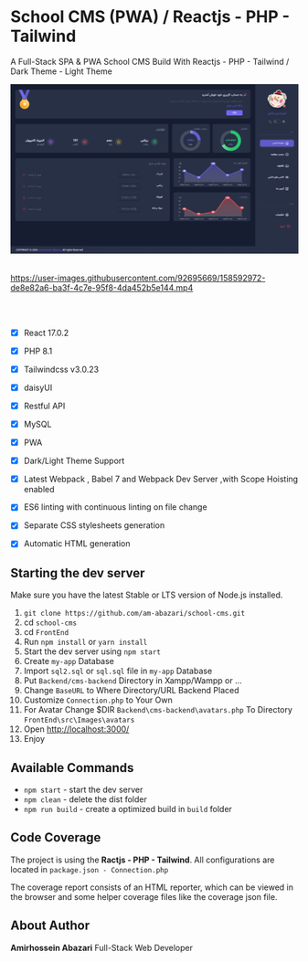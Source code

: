 # School CMS (PWA) / Reactjs - PHP - Tailwind

A Full-Stack SPA & PWA School CMS Build With Reactjs - PHP - Tailwind  / Dark Theme - Light Theme

<img width="800" alt="Img" src="./dark.png"/>
<br />
<br />

https://user-images.githubusercontent.com/92695669/158592972-de8e82a6-ba3f-4c7e-95f8-4da452b5e144.mp4


<br />
<br />


- [x] React 17.0.2
- [x] PHP 8.1
- [x] Tailwindcss v3.0.23
- [x] daisyUI
- [x] Restful API
- [x] MySQL
- [x] PWA
- [x] Dark/Light Theme Support
- [x] Latest Webpack , Babel 7 and Webpack Dev Server ,with Scope Hoisting enabled
- [x] ES6 linting with continuous linting on file change
- [x] Separate CSS stylesheets generation
- [x] Automatic HTML generation


## Starting the dev server

Make sure you have the latest Stable or LTS version of Node.js installed.

1. `git clone https://github.com/am-abazari/school-cms.git`
2. cd `school-cms`
3. cd `FrontEnd`
4. Run `npm install` or `yarn install`
5. Start the dev server using `npm start`
6. Create `my-app` Database
7. Import `sql2.sql` or `sql.sql` file in `my-app` Database 
8. Put `Backend/cms-backend` Directory in Xampp/Wampp or ...
9. Change `BaseURL` to Where Directory/URL Backend Placed
10. Customize `Connection.php` to Your Own 
11. For Avatar Change $DIR `Backend\cms-backend\avatars.php` To Directory  `FrontEnd\src\Images\avatars`
12. Open [http://localhost:3000/](http://localhost:3000/)
13. Enjoy


## Available Commands

- `npm start` - start the dev server
- `npm clean` - delete the dist folder
- `npm run build` - create a optimized build in `build` folder

## Code Coverage

The project is using the <strong>Ractjs - PHP - Tailwind</strong>. All configurations are located in `package.json - Connection.php`

The coverage report consists of an HTML reporter, which can be viewed in the browser and some helper coverage files like the coverage json file.

## About Author

<strong>Amirhossein Abazari</strong> Full-Stack Web Developer
